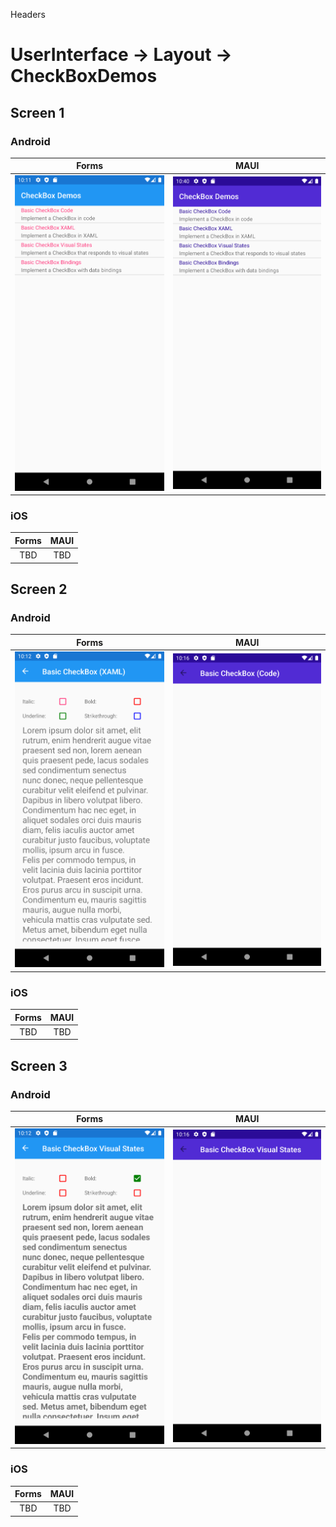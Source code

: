 

Headers
# UserInterface -> Layout -> CheckBoxDemos



## Screen 1

### Android

Forms |  MAUI
:----------:|:---------:
<img src="Forms/Android/home.png" width="400"/> | <img src="Maui/Android/home.png" width="400"/>

### iOS

Forms |  MAUI
:----------:|:---------:
TBD | TBD

## Screen 2

### Android

Forms |  MAUI
:----------:|:---------:
<img src="Forms/Android/basic.png" width="400"/> | <img src="Maui/Android/basic.png" width="400"/>

### iOS

Forms |  MAUI
:----------:|:---------:
TBD | TBD

## Screen 3

### Android

Forms |  MAUI
:----------:|:---------:
<img src="Forms/Android/visual-styles.png" width="400"/> | <img src="Maui/Android/visual-styles.png" width="400"/>

### iOS

Forms |  MAUI
:----------:|:---------:
TBD | TBD